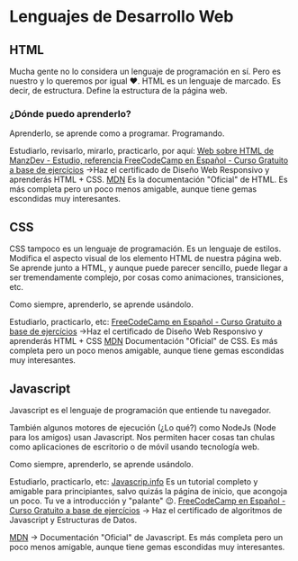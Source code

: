 # Lenguajes de Desarrollo Web

## HTML

Mucha gente no lo considera un lenguaje de programación en sí. Pero es nuestro y lo queremos por igual ♥️.
HTML es un lenguaje de marcado. Es decir, de estructura. Define la estructura de la página web.

### ¿Dónde puedo aprenderlo?

Aprenderlo, se aprende como a programar. Programando.

Estudiarlo, revisarlo, mirarlo, practicarlo, por aquí:
[Web sobre HTML de ManzDev - Estudio, referencia ](https://lenguajehtml.com/html/)
[FreeCodeCamp en Español - Curso Gratuito a base de ejercícios](https://www.freecodecamp.org/espanol/) ->Haz el certificado de Diseño Web Responsivo y aprenderás HTML + CSS.
[MDN](https://developer.mozilla.org/es/docs/Web/HTML) Es la documentación "Oficial" de HTML. Es más completa pero un poco menos amigable, aunque tiene gemas escondidas muy interesantes.

## CSS

CSS tampoco es un lenguaje de programación. Es un lenguaje de estilos. Modifica el aspecto visual de los elemento HTML de nuestra página web.
Se aprende junto a HTML, y aunque puede parecer sencillo, puede llegar a ser tremendamente complejo, por cosas como animaciones, transiciones, etc.

Como siempre, aprenderlo, se aprende usándolo.

Estudiarlo, practicarlo, etc:
[FreeCodeCamp en Español - Curso Gratuito a base de ejercícios](https://www.freecodecamp.org/espanol/) ->Haz el certificado de Diseño Web Responsivo y aprenderás HTML + CSS
[MDN](https://developer.mozilla.org/es/docs/Web/CSS) Documentación "Oficial" de CSS. Es más completa pero un poco menos amigable, aunque tiene gemas escondidas muy interesantes.

## Javascript

Javascript es el lenguaje de programación que entiende tu navegador.

También algunos motores de ejecución (¿Lo qué?) como NodeJs (Node para los amigos) usan Javascript. Nos permiten hacer cosas tan chulas como aplicaciones de escritorio o de móvil usando tecnología web.

Como siempre, aprenderlo, se aprende usándolo.

Estudiarlo, practicarlo, etc:
[Javascrip.info](https://es.javascript.info/) Es un tutorial completo y amigable para principiantes, salvo quizás la página de inicio, que acongoja un poco. Tu ve a introducción y "palante" 😉.
[FreeCodeCamp en Español - Curso Gratuito a base de ejercícios](https://www.freecodecamp.org/espanol/) -> Haz el certificado de algoritmos de Javascript y Estructuras de Datos.

[MDN](https://developer.mozilla.org/es/docs/Learn/JavaScript) -> Documentación "Oficial" de Javascript. Es más completa pero un poco menos amigable, aunque tiene gemas escondidas muy interesantes.
